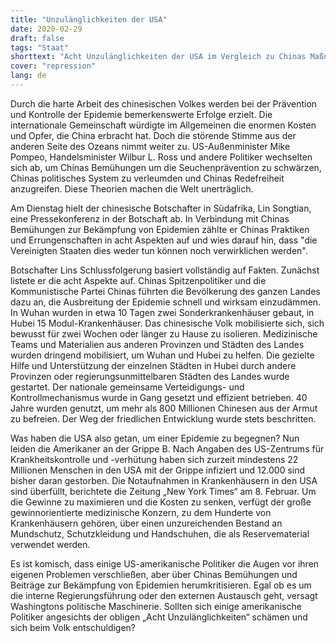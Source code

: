 ```yaml
---
title: "Unzulänglichkeiten der USA"
date: 2020-02-29
draft: false
tags: "Staat"
shorttext: "​Acht Unzulänglichkeiten der USA im Vergleich zu Chinas Maßnahmen im Kampf gegen Epidemie"
cover: "repression"
lang: de
---
```


Durch die harte Arbeit des chinesischen Volkes werden bei der Prävention und Kontrolle der Epidemie bemerkenswerte Erfolge erzielt. Die internationale Gemeinschaft würdigte im Allgemeinen die enormen Kosten und Opfer, die China erbracht hat. Doch die störende Stimme aus der anderen Seite des Ozeans nimmt weiter zu. US-Außenminister Mike Pompeo, Handelsminister Wilbur L. Ross und andere Politiker wechselten sich ab, um Chinas Bemühungen um die Seuchenprävention zu schwärzen, Chinas politisches System zu verleumden und Chinas Redefreiheit anzugreifen. Diese Theorien machen die Welt unerträglich.

Am Dienstag hielt der chinesische Botschafter in Südafrika, Lin Songtian, eine Pressekonferenz in der Botschaft ab. In Verbindung mit Chinas Bemühungen zur Bekämpfung von Epidemien zählte er Chinas Praktiken und Errungenschaften in acht Aspekten auf und wies darauf hin, dass "die Vereinigten Staaten dies weder tun können noch verwirklichen werden".

Botschafter Lins Schlussfolgerung basiert vollständig auf Fakten. Zunächst listete er die acht Aspekte auf. Chinas Spitzenpolitiker und die Kommunistische Partei Chinas führten die Bevölkerung des ganzen Landes dazu an, die Ausbreitung der Epidemie schnell und wirksam einzudämmen. In Wuhan wurden in etwa 10 Tagen zwei Sonderkrankenhäuser gebaut, in Hubei 15 Modul-Krankenhäuser. Das chinesische Volk mobilisierte sich, sich bewusst für zwei Wochen oder länger zu Hause zu isolieren. Medizinische Teams und Materialien aus anderen Provinzen und Städten des Landes wurden dringend mobilisiert, um Wuhan und Hubei zu helfen. Die gezielte Hilfe und Unterstützung der einzelnen Städten in Hubei durch andere Provinzen oder regierungsunmittelbaren Städten des Landes wurde gestartet. Der nationale gemeinsame Verteidigungs- und Kontrollmechanismus wurde in Gang gesetzt und effizient betrieben. 40 Jahre wurden genutzt, um mehr als 800 Millionen Chinesen aus der Armut zu befreien. Der Weg der friedlichen Entwicklung wurde stets beschritten.

Was haben die USA also getan, um einer Epidemie zu begegnen? Nun leiden die Amerikaner an der Grippe B. Nach Angaben des US-Zentrums für Krankheitskontrolle und -verhütung haben sich zurzeit mindestens 22 Millionen Menschen in den USA mit der Grippe infiziert und 12.000 sind bisher daran gestorben. Die Notaufnahmen in Krankenhäusern in den USA sind überfüllt, berichtete die Zeitung „New York Times“ am 8. Februar. Um die Gewinne zu maximieren und die Kosten zu senken, verfügt der große gewinnorientierte medizinische Konzern, zu dem Hunderte von Krankenhäusern gehören, über einen unzureichenden Bestand an Mundschutz, Schutzkleidung und Handschuhen, die als Reservematerial verwendet werden.

Es ist komisch, dass einige US-amerikanische Politiker die Augen vor ihren eigenen Problemen verschließen, aber über Chinas Bemühungen und Beiträge zur Bekämpfung von Epidemien herumkritisieren. Egal ob es um die interne Regierungsführung oder den externen Austausch geht, versagt Washingtons politische Maschinerie. Sollten sich einige amerikanische Politiker angesichts der obligen „Acht Unzulänglichkeiten“ schämen und sich beim Volk entschuldigen?
